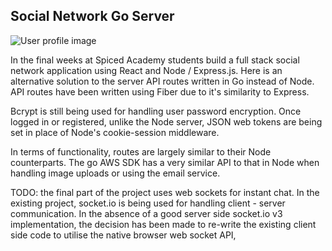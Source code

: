 Social Network Go Server
---

![User profile image](https://res.cloudinary.com/dtirfwiy8/image/upload/v1644506343/go-network/profile_jojn4h.png)

In the final weeks at Spiced Academy students build a full stack social network application using React and Node / Express.js. Here is an alternative solution to the server API routes written in Go instead of Node. API routes have been written using Fiber due to it's similarity to Express. 

Bcrypt is still being used for handling user password encryption. Once logged in or registered, unlike the Node server, JSON web tokens are being set in place of Node's cookie-session middleware.

In terms of functionality, routes are largely similar to their Node counterparts. The go AWS SDK has a very similar API to that in Node when handling image uploads or using the email service. 

TODO: the final part of the project uses web sockets for instant chat. In the existing project, socket.io is being used for handling client - server communication. In the absence of a good server side socket.io v3 implementation, the decision has been made to re-write the existing client side code to utilise the native browser web socket API, 
